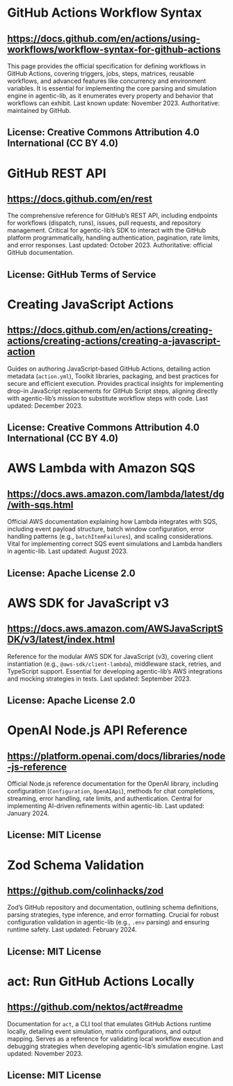 # GitHub Actions Workflow Syntax
## https://docs.github.com/en/actions/using-workflows/workflow-syntax-for-github-actions
This page provides the official specification for defining workflows in GitHub Actions, covering triggers, jobs, steps, matrices, reusable workflows, and advanced features like concurrency and environment variables. It is essential for implementing the core parsing and simulation engine in agentic-lib, as it enumerates every property and behavior that workflows can exhibit. Last known update: November 2023. Authoritative: maintained by GitHub.
## License: Creative Commons Attribution 4.0 International (CC BY 4.0)

# GitHub REST API
## https://docs.github.com/en/rest
The comprehensive reference for GitHub’s REST API, including endpoints for workflows (dispatch, runs), issues, pull requests, and repository management. Critical for agentic-lib’s SDK to interact with the GitHub platform programmatically, handling authentication, pagination, rate limits, and error responses. Last updated: October 2023. Authoritative: official GitHub documentation.
## License: GitHub Terms of Service

# Creating JavaScript Actions
## https://docs.github.com/en/actions/creating-actions/creating-actions/creating-a-javascript-action
Guides on authoring JavaScript-based GitHub Actions, detailing action metadata (`action.yml`), Toolkit libraries, packaging, and best practices for secure and efficient execution. Provides practical insights for implementing drop-in JavaScript replacements for GitHub Script steps, aligning directly with agentic-lib’s mission to substitute workflow steps with code. Last updated: December 2023.
## License: Creative Commons Attribution 4.0 International (CC BY 4.0)

# AWS Lambda with Amazon SQS
## https://docs.aws.amazon.com/lambda/latest/dg/with-sqs.html
Official AWS documentation explaining how Lambda integrates with SQS, including event payload structure, batch window configuration, error handling patterns (e.g., `batchItemFailures`), and scaling considerations. Vital for implementing correct SQS event simulations and Lambda handlers in agentic-lib. Last updated: August 2023.
## License: Apache License 2.0

# AWS SDK for JavaScript v3
## https://docs.aws.amazon.com/AWSJavaScriptSDK/v3/latest/index.html
Reference for the modular AWS SDK for JavaScript (v3), covering client instantiation (e.g., `@aws-sdk/client-lambda`), middleware stack, retries, and TypeScript support. Essential for developing agentic-lib’s AWS integrations and mocking strategies in tests. Last updated: September 2023.
## License: Apache License 2.0

# OpenAI Node.js API Reference
## https://platform.openai.com/docs/libraries/node-js-reference
Official Node.js reference documentation for the OpenAI library, including configuration (`Configuration`, `OpenAIApi`), methods for chat completions, streaming, error handling, rate limits, and authentication. Central for implementing AI-driven refinements within agentic-lib. Last updated: January 2024.
## License: MIT License

# Zod Schema Validation
## https://github.com/colinhacks/zod
Zod’s GitHub repository and documentation, outlining schema definitions, parsing strategies, type inference, and error formatting. Crucial for robust configuration validation in agentic-lib (e.g., `.env` parsing) and ensuring runtime safety. Last updated: February 2024.
## License: MIT License

# act: Run GitHub Actions Locally
## https://github.com/nektos/act#readme
Documentation for `act`, a CLI tool that emulates GitHub Actions runtime locally, detailing event simulation, matrix configurations, and output mapping. Serves as a reference for validating local workflow execution and debugging strategies when developing agentic-lib’s simulation engine. Last updated: November 2023.
## License: MIT License